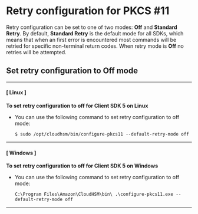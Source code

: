 # Retry configuration for PKCS \#11<a name="pkcs11-library-configs-retry"></a>

Retry configuration can be set to one of two modes: **Off** and **Standard Retry**\. By default, **Standard Retry** is the default mode for all SDKs, which means that when an first error is encountered most commands will be retried for specific non\-terminal return codes\. When retry mode is **Off** no retries will be attempted\.

## Set retry configuration to Off mode<a name="w13aac21c13c31b9b5"></a>

------
#### [ Linux ]

**To set retry configuration to off for Client SDK 5 on Linux**
+ You can use the following command to set retry configuration to off mode:

  ```
  $ sudo /opt/cloudhsm/bin/configure-pkcs11 --default-retry-mode off
  ```

------
#### [ Windows ]

**To set retry configuration to off for Client SDK 5 on Windows**
+ You can use the following command to set retry configuration to off mode:

  ```
  C:\Program Files\Amazon\CloudHSM\bin\ .\configure-pkcs11.exe --default-retry-mode off
  ```

------